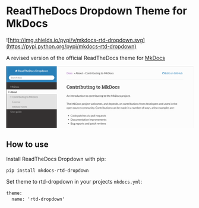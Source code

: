 ReadTheDocs Dropdown Theme for MkDocs
=====================================
![http://img.shields.io/pypi/v/mkdocs-rtd-dropdown.svg](https://pypi.python.org/pypi/mkdocs-rtd-dropdown)

A revised version of the official ReadTheDocs theme for [MkDocs](http://www.mkdocs.org/)

![Dropdown Demo](example.png)

How to use
----------

Install ReadTheDocs Dropdown with pip:

```
pip install mkdocs-rtd-dropdown
```

Set theme to rtd-dropdown in your projects `mkdocs.yml`:

```
theme:
  name: 'rtd-dropdown'
```